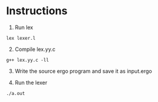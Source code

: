 # Instructions

1. Run lex

```console
lex lexer.l
```

2. Compile lex.yy.c

```console
g++ lex.yy.c -ll
```

3. Write the source ergo program and save it as input.ergo

4. Run the lexer

```console
./a.out
```
